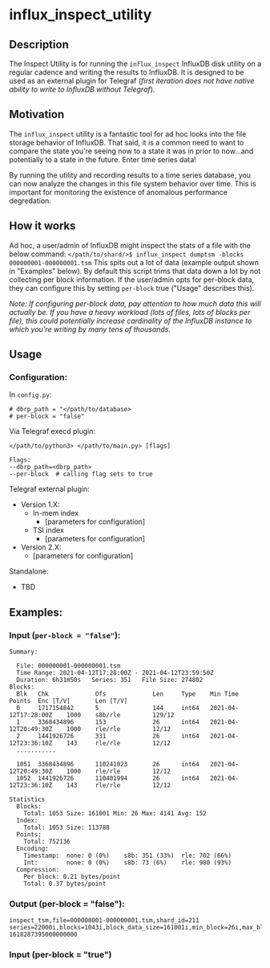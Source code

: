 # influx_inspect_utility

## Description

The Inspect Utility is for running the `influx_inspect` InfluxDB disk utility on a regular cadence and writing the results to InfluxDB.  It is designed to be used as an external plugin for Telegraf (*first iteration does not have native ability to write to InfluxDB without Telegraf*).

## Motivation

The `influx_inspect` utility is a fantastic tool for ad hoc looks into the file storage behavior of InfluxDB.  That said, it is a common need to want to compare the state you're seeing now to a state it was in prior to now...and potentially to a state in the future.  Enter time series data!

By running the utility and recording results to a time series database, you can now analyze the changes in this file system behavior over time.  This is important for monitoring the existence of anomalous performance degredation.

## How it works

Ad hoc, a user/admin of InfluxDB might inspect the stats of a file with the below command:
```</path/to/shard/>$ influx_inspect dumptsm -blocks 000000001-000000001.tsm```
This spits out a lot of data (example output shown in "Examples" below).  By default this script trims that data down a lot by not collecting per block information.  If the user/admin opts for per-block data, they can configure this by setting `per-block` true ("Usage" describes this).  

*Note: If configuring per-block data, pay attention to how much data this will actually be.  If you have a heavy workload (lots of files, lots of blocks per file), this could potentially increase cardinality of the InfluxDB instance to which you're writing by many tens of thousands.*

## Usage

### Configuration:
In `config.py`:
```
# dbrp_path = "</path/to/database>
# per-block = "false"
```
Via Telegraf execd plugin:
```
</path/to/python3> </path/to/main.py> [flags]

Flags:
--dbrp_path=<dbrp_path>
--per-block  # calling flag sets to true
```
Telegraf external plugin:
* Version 1.X:
  - In-mem index
    - [parameters for configuration]
  - TSI index
    - [parameters for configuration]
* Version 2.X:
  - [parameters for configuration]

Standalone:
  - TBD


## Examples:

### Input (`per-block = "false"`):
```                                                       
Summary:

  File: 000000001-000000001.tsm
  Time Range: 2021-04-12T17:28:00Z - 2021-04-12T23:59:50Z
  Duration: 6h31m50s   Series: 351   File Size: 274802
Blocks:
  Blk   Chk             Ofs             Len     Type    Min Time                Points  Enc [T/V]       Len [T/V]
  0     1717154842      5               144     int64   2021-04-12T17:28:00Z    1000    s8b/rle         129/12
  1     3368434896      153             26      int64   2021-04-12T20:49:30Z    1000    rle/rle         12/12
  2     1441926726      331             26      int64   2021-04-12T23:36:10Z    143     rle/rle         12/12
  ...........

  1051  3368434896      110241023       26      int64   2021-04-12T20:49:30Z    1000    rle/rle         12/12
  1052  1441926726      110401994       26      int64   2021-04-12T23:36:10Z    143     rle/rle         12/12

Statistics
  Blocks:
    Total: 1053 Size: 161001 Min: 26 Max: 4141 Avg: 152
  Index:
    Total: 1053 Size: 113788
  Points:
    Total: 752136
  Encoding:
    Timestamp:  none: 0 (0%)    s8b: 351 (33%)  rle: 702 (66%) 
    Int:        none: 0 (0%)    s8b: 73 (6%)    rle: 980 (93%) 
  Compression:
    Per block: 0.21 bytes/point
    Total: 0.37 bytes/point

```

### Output (per-block = "false"):
```
inspect_tsm,file=000000001-000000001.tsm,shard_id=211 series=22000i,blocks=1043i,block_data_size=161001i,min_block=26i,max_block=4141i,avg_block=152i,index_entries=1053i,index_size=113788i,points=752136i,int_s8b_compress_pct=6i,int_no_compress_pct=0i,int_rle_compress_pct=93i,timestamp_no_compress_pct=0i,timestamp_s8b_compress_pct=33i,timestamp_rle_compress_pct=66i 1618287395000000000
```

### Input (per-block = "true")

